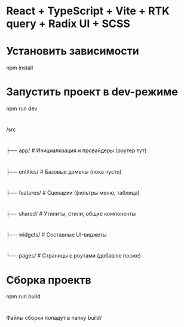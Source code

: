 # React + TypeScript + Vite + RTK query + Radix UI + SCSS

# Установить зависимости
npm install

# Запустить проект в dev-режиме
npm run dev
#
/src
#
  ├── app/         # Инициализация и провайдеры (роутер тут)
#
  ├── entities/    # Базовые домены (пока пусто)
#
  ├── features/    # Сценарии (фильтры меню, таблица)
#
  ├── shared/      # Утилиты, стили, общие компоненты
#
  ├── widgets/     # Составные UI-виджеты
  #
  └── pages/       # Страницы с роутами (добавлю позже)
  #

# Сборка проектв 
npm run build
#
Файлы сборки попадут в папку build/


